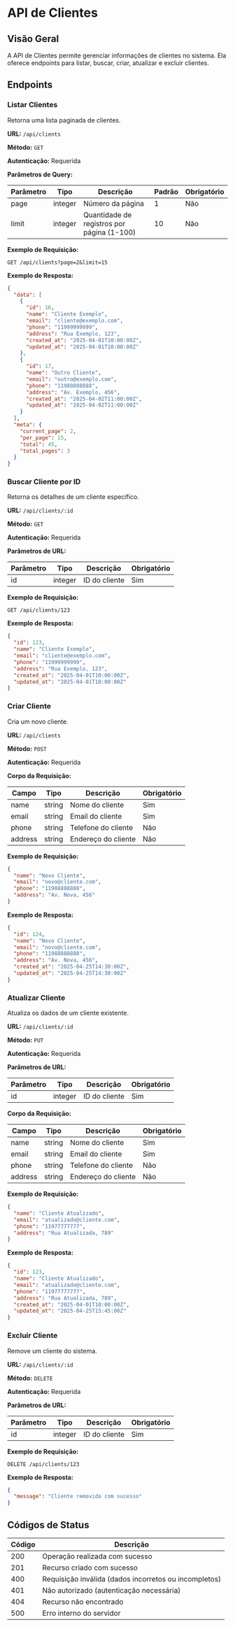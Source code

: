 # API de Clientes

## Visão Geral

A API de Clientes permite gerenciar informações de clientes no sistema. Ela oferece endpoints para listar, buscar, criar, atualizar e excluir clientes.

## Endpoints

### Listar Clientes

Retorna uma lista paginada de clientes.

**URL:** `/api/clients`

**Método:** `GET`

**Autenticação:** Requerida

**Parâmetros de Query:**

| Parâmetro | Tipo    | Descrição                                  | Padrão | Obrigatório |
|-----------|---------|-------------------------------------------|--------|-------------|
| page      | integer | Número da página                           | 1      | Não         |
| limit     | integer | Quantidade de registros por página (1-100) | 10     | Não         |

**Exemplo de Requisição:**
```
GET /api/clients?page=2&limit=15
```

**Exemplo de Resposta:**
```json
{
  "data": [
    {
      "id": 16,
      "name": "Cliente Exemplo",
      "email": "cliente@exemplo.com",
      "phone": "11999999999",
      "address": "Rua Exemplo, 123",
      "created_at": "2025-04-01T10:00:00Z",
      "updated_at": "2025-04-01T10:00:00Z"
    },
    {
      "id": 17,
      "name": "Outro Cliente",
      "email": "outro@exemplo.com",
      "phone": "11988888888",
      "address": "Av. Exemplo, 456",
      "created_at": "2025-04-02T11:00:00Z",
      "updated_at": "2025-04-02T11:00:00Z"
    }
  ],
  "meta": {
    "current_page": 2,
    "per_page": 15,
    "total": 45,
    "total_pages": 3
  }
}
```

### Buscar Cliente por ID

Retorna os detalhes de um cliente específico.

**URL:** `/api/clients/:id`

**Método:** `GET`

**Autenticação:** Requerida

**Parâmetros de URL:**

| Parâmetro | Tipo    | Descrição        | Obrigatório |
|-----------|---------|------------------|-------------|
| id        | integer | ID do cliente    | Sim         |

**Exemplo de Requisição:**
```
GET /api/clients/123
```

**Exemplo de Resposta:**
```json
{
  "id": 123,
  "name": "Cliente Exemplo",
  "email": "cliente@exemplo.com",
  "phone": "11999999999",
  "address": "Rua Exemplo, 123",
  "created_at": "2025-04-01T10:00:00Z",
  "updated_at": "2025-04-01T10:00:00Z"
}
```

### Criar Cliente

Cria um novo cliente.

**URL:** `/api/clients`

**Método:** `POST`

**Autenticação:** Requerida

**Corpo da Requisição:**

| Campo   | Tipo   | Descrição                | Obrigatório |
|---------|--------|--------------------------|-------------|
| name    | string | Nome do cliente          | Sim         |
| email   | string | Email do cliente         | Sim         |
| phone   | string | Telefone do cliente      | Não         |
| address | string | Endereço do cliente      | Não         |

**Exemplo de Requisição:**
```json
{
  "name": "Novo Cliente",
  "email": "novo@cliente.com",
  "phone": "11988888888",
  "address": "Av. Nova, 456"
}
```

**Exemplo de Resposta:**
```json
{
  "id": 124,
  "name": "Novo Cliente",
  "email": "novo@cliente.com",
  "phone": "11988888888",
  "address": "Av. Nova, 456",
  "created_at": "2025-04-25T14:30:00Z",
  "updated_at": "2025-04-25T14:30:00Z"
}
```

### Atualizar Cliente

Atualiza os dados de um cliente existente.

**URL:** `/api/clients/:id`

**Método:** `PUT`

**Autenticação:** Requerida

**Parâmetros de URL:**

| Parâmetro | Tipo    | Descrição        | Obrigatório |
|-----------|---------|------------------|-------------|
| id        | integer | ID do cliente    | Sim         |

**Corpo da Requisição:**

| Campo   | Tipo   | Descrição                | Obrigatório |
|---------|--------|--------------------------|-------------|
| name    | string | Nome do cliente          | Sim         |
| email   | string | Email do cliente         | Sim         |
| phone   | string | Telefone do cliente      | Não         |
| address | string | Endereço do cliente      | Não         |

**Exemplo de Requisição:**
```json
{
  "name": "Cliente Atualizado",
  "email": "atualizado@cliente.com",
  "phone": "11977777777",
  "address": "Rua Atualizada, 789"
}
```

**Exemplo de Resposta:**
```json
{
  "id": 123,
  "name": "Cliente Atualizado",
  "email": "atualizado@cliente.com",
  "phone": "11977777777",
  "address": "Rua Atualizada, 789",
  "created_at": "2025-04-01T10:00:00Z",
  "updated_at": "2025-04-25T15:45:00Z"
}
```

### Excluir Cliente

Remove um cliente do sistema.

**URL:** `/api/clients/:id`

**Método:** `DELETE`

**Autenticação:** Requerida

**Parâmetros de URL:**

| Parâmetro | Tipo    | Descrição        | Obrigatório |
|-----------|---------|------------------|-------------|
| id        | integer | ID do cliente    | Sim         |

**Exemplo de Requisição:**
```
DELETE /api/clients/123
```

**Exemplo de Resposta:**
```json
{
  "message": "Cliente removido com sucesso"
}
```

## Códigos de Status

| Código | Descrição                                                |
|--------|---------------------------------------------------------|
| 200    | Operação realizada com sucesso                          |
| 201    | Recurso criado com sucesso                              |
| 400    | Requisição inválida (dados incorretos ou incompletos)   |
| 401    | Não autorizado (autenticação necessária)                |
| 404    | Recurso não encontrado                                  |
| 500    | Erro interno do servidor                                |
